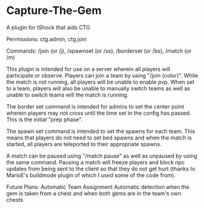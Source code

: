 Capture-The-Gem
===============

A plugin for tShock that aids CTG

Permissions: ctg.admin, ctg.join
 
Commands: /join (or /j), /spawnset (or /ss), /borderset (or /bs), /match (or /m)
 
This plugin is intended for use on a server wherein all players will participate or observe. Players can join a team by using "/join (color)". While the match is not running, all players will be unable to enable pvp. When set to a team, players will also be unable to manually switch teams as well as unable to switch teams will the match is running.

The border set command is intended for admins to set the center point wherein players may not cross until the time set in the config has passed. This is the initial "prep phase".

The spawn set command is intended to set the spawns for each team. This means that players do not need to set bed spawns and when the match is started, all players are teleported to their appropriate spawns.

A match can be paused using "/match pause" as well as unpaused by using the same command. Pausing a match will freeze players and block npc updates from being sent to the client so that they do not get hurt (thanks to MarioE's buildmode plugin of which I used some of the code from).

Future Plans:
 Automatic Team Assignment
 Automatic detection when the gem is taken from a chest and when both gems are in the team's own chests
